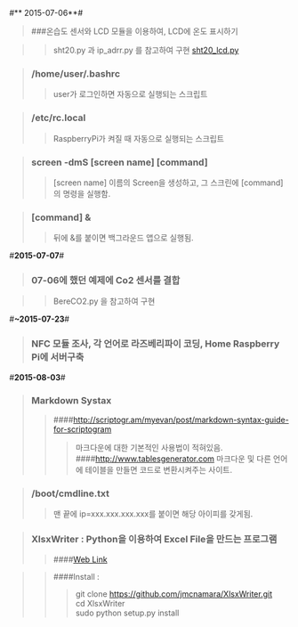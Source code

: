 #** 2015-07-06**#

> ###온습도 센서와 LCD 모듈을 이용하여, LCD에 온도 표시하기

> > sht20.py 과 ip_adrr.py 를 참고하여 구현
> > [sht20_lcd.py](https://github.com/hello920922/mgpark_keti/blob/master/sht20_lcd.py "sht20_lcd.py")

> ### /home/user/.bashrc
> > user가 로그인하면 자동으로 실행되는 스크립트

> ### /etc/rc.local
> > RaspberryPi가 켜질 때 자동으로 실행되는 스크립트

> ### screen -dmS [screen name] [command]
> > [screen name] 이름의 Screen을 생성하고, 그 스크린에 [command]의 명령을 실행함.

> ### [command] &
> > 뒤에 &를 붙이면 백그라운드 앱으로 실행됨.


#**2015-07-07**#

> ### 07-06에 했던 예제에 Co2 센서를 결합

> > BereCO2.py 을 참고하여 구현


#**~2015-07-23**#

> ### NFC 모듈 조사, 각 언어로 라즈베리파이 코딩, Home Raspberry Pi에 서버구축

#**2015-08-03**#

> ### Markdown Systax
> > ####http://scriptogr.am/myevan/post/markdown-syntax-guide-for-scriptogram
> > > 마크다운에 대한 기본적인 사용법이 적혀있음.  
> > ####http://www.tablesgenerator.com
> > > 마크다운 및 다른 언어에 테이블을 만들면 코드로 변환시켜주는 사이트.

> ### /boot/cmdline.txt
> > 맨 끝에 ip=xxx.xxx.xxx.xxx를 붙이면 해당 아이피를 갖게됨.

> ### XlsxWriter : Python을 이용하여 Excel File을 만드는 프로그램
> > ####[Web Link](https://xlsxwriter.readthedocs.org/#)  
  
> > ####Install :  
> > > git clone https://github.com/jmcnamara/XlsxWriter.git  
> > > cd XlsxWriter  
> > > sudo python setup.py install  
